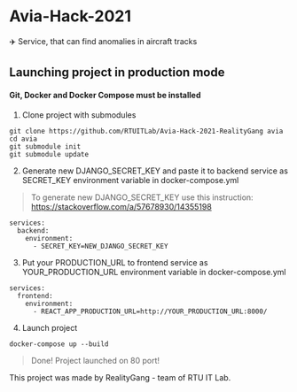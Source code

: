 # Avia-Hack-2021
✈️ Service, that can find anomalies in aircraft tracks

## Launching project in production mode
#### Git, Docker and Docker Compose must be installed

1. Clone project with submodules

```
git clone https://github.com/RTUITLab/Avia-Hack-2021-RealityGang avia
cd avia
git submodule init
git submodule update
```

2. Generate new DJANGO_SECRET_KEY and paste it to backend service as SECRET_KEY environment variable in docker-compose.yml

> To generate new DJANGO_SECRET_KEY use this instruction: https://stackoverflow.com/a/57678930/14355198

```
services:
  backend:
    environment:
      - SECRET_KEY=NEW_DJANGO_SECRET_KEY
```

3. Put your PRODUCTION_URL to frontend service as YOUR_PRODUCTION_URL environment variable in docker-compose.yml
```
services:
  frontend:
    environment:
      - REACT_APP_PRODUCTION_URL=http://YOUR_PRODUCTION_URL:8000/
```

4. Launch project

```
docker-compose up --build
```

> Done! Project launched on 80 port!

<!---

-->

This project was made by RealityGang - team of RTU IT Lab.
